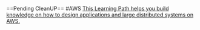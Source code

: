 ==Pending CleanUP==
#AWS
[This Learning Path helps you build knowledge on how to design applications and large distributed systems on AWS.](https://explore.skillbuilder.aws/learn/public/learning_plan/view/1044/solutions-architect-knowledge-badge-readiness-path?trk=584fad87-840e-461e-9281-280915222830&sc_channel=el)


